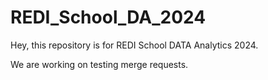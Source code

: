 # REDI_School_DA_2024
Hey, this repository is for REDI School DATA Analytics 2024. 

We are working on testing merge requests.